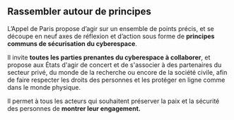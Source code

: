 ## Rassembler autour de principes

L’Appel de Paris propose d’agir sur un ensemble de points précis, et se découpe en neuf axes de réflexion et d’action sous forme de **principes communs de sécurisation du cyberespace**.

Il invite **toutes les parties prenantes du cyberespace à collaborer**, et propose aux États d'agir de concert et de s'associer à des partenaires du secteur privé, du monde de la recherche ou encore de la société civile, afin de faire respecter les droits des personnes et les protéger en ligne comme dans le monde physique.

Il permet à tous les acteurs qui souhaitent préserver la paix et la sécurité des personnes de **montrer leur engagement.**
